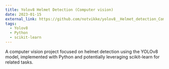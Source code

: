 ```yaml
---
title: Yolov8 Helmet Detection (Computer vision)
date: 2023-01-15
external_link: https://github.com/notvikke/yolov8__Helmet_detection_Computer_Vision
tags:
  - Yolov8
  - Python
  - scikit-learn
---
```



A computer vision project focused on helmet detection using the YOLOv8 model, implemented with Python and potentially leveraging scikit-learn for related tasks.

<!--more-->
